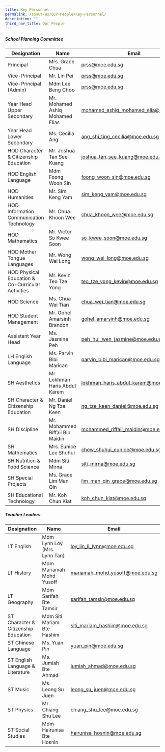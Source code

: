 ```yaml
---
title: Key Personnel
permalink: /about-us/Our-People/Key-Personnel/
description: ""
third_nav_title: Our People
---
```

##### School Planning Committee


| Designation | Name | Email |
| -------- | -------- | -------- |
|Principal|Mrs. Grace Chua|[prss@moe.edu.sg](mailto:prss@moe.edu.sg)
|Vice-Principal|Mr. Lin Pei|[prss@moe.edu.sg](mailto:prss@moe.edu.sg)
|Vice-Principal (Admin)|Mdm Lee Beng Choo|[prss@moe.edu.sg](mailto:prss@moe.edu.sg)
|Year Head Upper Secondary |Mr. Mohamed Ashiq Mohamed Elias 	|[mohamed_ashiq_mohamed_elia@moe.edu.sg](mailto:mohamed_ashiq_mohamed_elia@moe.edu.sg)
|Year Head Lower Secondary 	|Ms. Cecilia Ang 	|[ang_shi_ting_cecilia@moe.edu.sg](mailto:ang_shi_ting_cecilia@moe.edu.sg)
|HOD Character & Citizenship Education	|Mr. Joshua Tan See Kuang 	|joshua_tan_see_kuang@moe.edu.sg
|HOD English Language 	|Mdm Foong Woon Sin 	|[foong_woon_sin@moe.edu.sg](mailto:foong_woon_sin@moe.edu.sg)
|HOD Humanities 	|Mr. Sim Keng Yam 	|[sim_keng_yam@moe.edu.sg](mailto:sim_keng_yam@moe.edu.sg)
|HOD Information Communication Technology 	|Mr. Chua Khoon Wee |[chua_khoon_wee@moe.edu.sg](mailto:chua_khoon_wee@moe.edu.sg)
|HOD Mathematics 	|Mr. Victor So Kwee Soon 	|[so_kwee_soon@moe.edu.sg](mailto:so_kwee_soon@moe.edu.sg)
|HOD Mother Tongue Languages 	|Mr. Wong Wei Long |[wong_wei_long@moe.edu.sg](mailto:wong_wei_long@moe.edu.sg)
|HOD Physical Education & Co-Curricular Activities	|Mr. Kevin Teo Tze Yong 	|[teo_tze_yong_kevin@moe.edu.sg](mailto:teo_tze_yong_kevin@moe.edu.sg)
|HOD Science 	|Ms. Chua Wei Tian 	|[chua_wei_tian@moe.edu.sg](mailto:chua_wei_tian@moe.edu.sg)
|HOD Student Management	|Mr. Gohel Amarsinh Brandon	|[gohel_amarsinh@moe.edu.sg](mailto:gohel_amarsinh@moe.edu.sg)
|Assistant Year Head 	|Ms. Jasmine Peh 	|[peh_hui_wen_jasmine@moe.edu.sg ](mailto:peh_hui_wen_jasmine@moe.edu.sg )
|LH English Language	|Ms. Parvin Bibi Marican	|[parvin_bibi_marican@moe.edu.sg](mailto:parvin_bibi_marican@moe.edu.sg)
|SH Aesthetics	|Mr. Lokhman Haris Abdul Karem 	|[lokhman_haris_abdul_karem@moe.edu.sg](mailto:lokhman_haris_abdul_karem@moe.edu.sg)
|SH Character & Citizenship Education	|Mr. Daniel Ng Tze Keen	|[ng_tze_keen_daniel@moe.edu.sg](mailto:ng_tze_keen_daniel@moe.edu.sg)
|SH Discipline	|Mr. Mohammed Riffaii Bin Maidin	|[mohammed_riffaii_maidin@moe.edu.sg](mailto:mohammed_riffaii_maidin@moe.edu.sg)
|SH Mathematics	|Mrs. Eunice Lee Shuhui	|[chew_shuhui_eunice@moe.edu.sg](mailto:chew_shuhui_eunice@moe.edu.sg)
|SH Nutrition & Food Science	|Mdm Siti Mirna 	|[siti_mirna@moe.edu.sg](mailto:siti_mirna@moe.edu.sg)
|SH Special Projects	|Ms. Grace Lim Man Qin	|[lim_man_qin_grace@moe.edu.sg](mailto:lim_man_qin_grace@moe.edu.sg)
|SH Educational Technology	|Mr. Koh Chun Kiat 	|[koh_chun_kiat@moe.edu.sg](mailto:koh_chun_kiat@moe.edu.sg)

##### Teacher Leaders

| Designation | Name | Email |
| -------- | -------- | -------- |
|LT English 	|Mdm Lynn Loy (Mrs. Lynn Tan)	|[loy_lin_li_lynn@moe.edu.sg](mailto:loy_lin_li_lynn@moe.edu.sg)
|LT History	|Mdm Mariamah Mohd Yusoff	|[mariamah_mohd_yusoff@moe.edu.sg](mailto:mariamah_mohd_yusoff@moe.edu.sg)
|LT Geography	|Mdm Sarifah Bte Tamsir	|[sarifah_tamsir@moe.edu.sg](mailto:sarifah_tamsir@moe.edu.sg)
|ST Character & Citizenship Education	|Mdm Siti Mariam Bte Hashim	|[siti_mariam_hashim@moe.edu.sg](mailto:siti_mariam_hashim@moe.edu.sg)
|ST Chinese Language	|Ms. Yuan Pin	|[yuan_pin@moe.edu.sg](mailto:yuan_pin@moe.edu.sg)
|ST English Language & Literature	|Ms. Jumiah Bte Ahmad	|[jumiah_ahmad@moe.edu.sg](mailto:jumiah_ahmad@moe.edu.sg)
|ST Music 	|Ms. Leong Su Juen 	|[leong_su_juen@moe.edu.sg ](mailto:leong_su_juen@moe.edu.sg)
|ST Physics	|Mr. Chiang Shu Lee	|[chiang_shu_lee@moe.edu.sg](mailto:chiang_shu_lee@moe.edu.sg)
|ST Social Studies	|Mdm Hairunisa Bte Hosnin	|[hairunisa_hosnin@moe.edu.sg](mailto:hairunisa_hosnin@moe.edu.sg)
